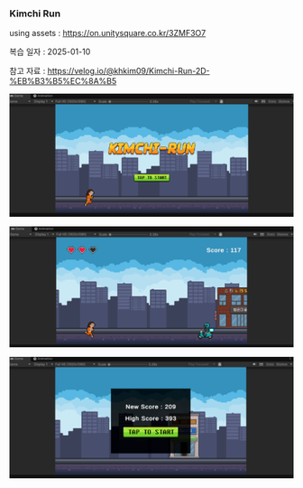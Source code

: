 ### Kimchi Run

using assets : https://on.unitysquare.co.kr/3ZMF3O7

복습 일자 : 2025-01-10

참고 자료 : https://velog.io/@khkim09/Kimchi-Run-2D-%EB%B3%B5%EC%8A%B5

![alt text](image-2.png)

![alt text](image.png)

![alt text](image-1.png)